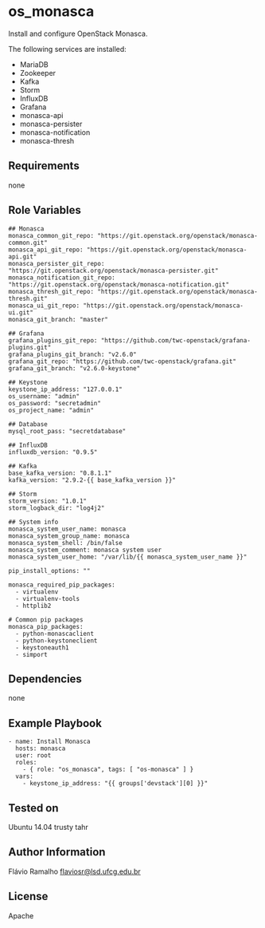 os_monasca
==========

Install and configure OpenStack Monasca.

The following services are installed:
- MariaDB
- Zookeeper
- Kafka
- Storm
- InfluxDB
- Grafana
- monasca-api
- monasca-persister
- monasca-notification
- monasca-thresh

Requirements
------------

none

Role Variables
--------------

    ## Monasca
    monasca_common_git_repo: "https://git.openstack.org/openstack/monasca-common.git"
    monasca_api_git_repo: "https://git.openstack.org/openstack/monasca-api.git"
    monasca_persister_git_repo: "https://git.openstack.org/openstack/monasca-persister.git"
    monasca_notification_git_repo: "https://git.openstack.org/openstack/monasca-notification.git"
    monasca_thresh_git_repo: "https://git.openstack.org/openstack/monasca-thresh.git"
    monasca_ui_git_repo: "https://git.openstack.org/openstack/monasca-ui.git"
    monasca_git_branch: "master"
    
    ## Grafana
    grafana_plugins_git_repo: "https://github.com/twc-openstack/grafana-plugins.git"
    grafana_plugins_git_branch: "v2.6.0"
    grafana_git_repo: "https://github.com/twc-openstack/grafana.git"
    grafana_git_branch: "v2.6.0-keystone"
    
    ## Keystone
    keystone_ip_address: "127.0.0.1"
    os_username: "admin"
    os_password: "secretadmin"
    os_project_name: "admin"
    
    ## Database
    mysql_root_pass: "secretdatabase"
    
    ## InfluxDB
    influxdb_version: "0.9.5"
    
    ## Kafka
    base_kafka_version: "0.8.1.1"
    kafka_version: "2.9.2-{{ base_kafka_version }}"
    
    ## Storm
    storm_version: "1.0.1"
    storm_logback_dir: "log4j2"
    
    ## System info
    monasca_system_user_name: monasca
    monasca_system_group_name: monasca
    monasca_system_shell: /bin/false
    monasca_system_comment: monasca system user
    monasca_system_user_home: "/var/lib/{{ monasca_system_user_name }}"
    
    pip_install_options: ""
    
    monasca_required_pip_packages:
      - virtualenv
      - virtualenv-tools
      - httplib2
    
    # Common pip packages
    monasca_pip_packages:
      - python-monascaclient
      - python-keystoneclient
      - keystoneauth1
      - simport

Dependencies
------------

none

Example Playbook
----------------

    - name: Install Monasca
      hosts: monasca
      user: root
      roles:
        - { role: "os_monasca", tags: [ "os-monasca" ] }
      vars:
        - keystone_ip_address: "{{ groups['devstack'][0] }}"

Tested on
---------

Ubuntu 14.04 trusty tahr

Author Information
------------------
Flávio Ramalho
flaviosr@lsd.ufcg.edu.br

License
-------
Apache
